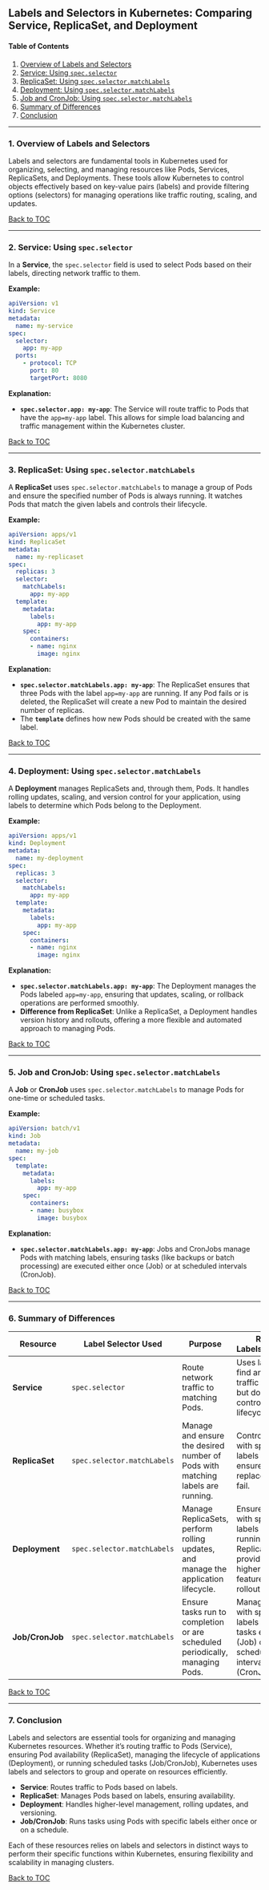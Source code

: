
## Labels and Selectors in Kubernetes: Comparing Service, ReplicaSet, and Deployment

#### Table of Contents
1. [Overview of Labels and Selectors](#overview)
2. [Service: Using `spec.selector`](#service-selector)
3. [ReplicaSet: Using `spec.selector.matchLabels`](#replicaset-selector)
4. [Deployment: Using `spec.selector.matchLabels`](#deployment-selector)
5. [Job and CronJob: Using `spec.selector.matchLabels`](#job-cronjob-selector)
6. [Summary of Differences](#summary)
7. [Conclusion](#conclusion)

---

### 1. Overview of Labels and Selectors <a name="overview"></a>

Labels and selectors are fundamental tools in Kubernetes used for organizing, selecting, and managing resources like Pods, Services, ReplicaSets, and Deployments. These tools allow Kubernetes to control objects effectively based on key-value pairs (labels) and provide filtering options (selectors) for managing operations like traffic routing, scaling, and updates.

[Back to TOC](#table-of-contents)

---

### 2. Service: Using `spec.selector` <a name="service-selector"></a>

In a **Service**, the `spec.selector` field is used to select Pods based on their labels, directing network traffic to them.

**Example:**
```yaml
apiVersion: v1
kind: Service
metadata:
  name: my-service
spec:
  selector:
    app: my-app
  ports:
    - protocol: TCP
      port: 80
      targetPort: 8080
```

**Explanation:**
- **`spec.selector.app: my-app`**: The Service will route traffic to Pods that have the `app=my-app` label. This allows for simple load balancing and traffic management within the Kubernetes cluster.

[Back to TOC](#table-of-contents)

---

### 3. ReplicaSet: Using `spec.selector.matchLabels` <a name="replicaset-selector"></a>

A **ReplicaSet** uses `spec.selector.matchLabels` to manage a group of Pods and ensure the specified number of Pods is always running. It watches Pods that match the given labels and controls their lifecycle.

**Example:**
```yaml
apiVersion: apps/v1
kind: ReplicaSet
metadata:
  name: my-replicaset
spec:
  replicas: 3
  selector:
    matchLabels:
      app: my-app
  template:
    metadata:
      labels:
        app: my-app
    spec:
      containers:
      - name: nginx
        image: nginx
```

**Explanation:**
- **`spec.selector.matchLabels.app: my-app`**: The ReplicaSet ensures that three Pods with the label `app=my-app` are running. If any Pod fails or is deleted, the ReplicaSet will create a new Pod to maintain the desired number of replicas.
- The **`template`** defines how new Pods should be created with the same label.

[Back to TOC](#table-of-contents)

---

### 4. Deployment: Using `spec.selector.matchLabels` <a name="deployment-selector"></a>

A **Deployment** manages ReplicaSets and, through them, Pods. It handles rolling updates, scaling, and version control for your application, using labels to determine which Pods belong to the Deployment.

**Example:**
```yaml
apiVersion: apps/v1
kind: Deployment
metadata:
  name: my-deployment
spec:
  replicas: 3
  selector:
    matchLabels:
      app: my-app
  template:
    metadata:
      labels:
        app: my-app
    spec:
      containers:
      - name: nginx
        image: nginx
```

**Explanation:**
- **`spec.selector.matchLabels.app: my-app`**: The Deployment manages the Pods labeled `app=my-app`, ensuring that updates, scaling, or rollback operations are performed smoothly.
- **Difference from ReplicaSet**: Unlike a ReplicaSet, a Deployment handles version history and rollouts, offering a more flexible and automated approach to managing Pods.

[Back to TOC](#table-of-contents)

---

### 5. Job and CronJob: Using `spec.selector.matchLabels` <a name="job-cronjob-selector"></a>

A **Job** or **CronJob** uses `spec.selector.matchLabels` to manage Pods for one-time or scheduled tasks.

**Example:**
```yaml
apiVersion: batch/v1
kind: Job
metadata:
  name: my-job
spec:
  template:
    metadata:
      labels:
        app: my-app
    spec:
      containers:
      - name: busybox
        image: busybox
```

**Explanation:**
- **`spec.selector.matchLabels.app: my-app`**: Jobs and CronJobs manage Pods with matching labels, ensuring tasks (like backups or batch processing) are executed either once (Job) or at scheduled intervals (CronJob).

[Back to TOC](#table-of-contents)

---

### 6. Summary of Differences <a name="summary"></a>

| Resource      | Label Selector Used             | Purpose                                                                                     | Role of Labels/Selectors                                                                 |
|---------------|---------------------------------|---------------------------------------------------------------------------------------------|--------------------------------------------------------------------------------------------------|
| **Service**   | `spec.selector`                 | Route network traffic to matching Pods.                                                     | Uses labels to find and route traffic to Pods, but does not control their lifecycle. |
| **ReplicaSet**| `spec.selector.matchLabels`     | Manage and ensure the desired number of Pods with matching labels are running.               | Controls Pods with specific labels and ensures they are replaced if they fail.             |
| **Deployment**| `spec.selector.matchLabels`     | Manage ReplicaSets, perform rolling updates, and manage the application lifecycle.           | Ensures Pods with specific labels are running through ReplicaSets, providing higher-level features like rollouts. |
| **Job/CronJob**| `spec.selector.matchLabels`    | Ensure tasks run to completion or are scheduled periodically, managing Pods.                 | Manages Pods with specific labels to run tasks either once (Job) or at scheduled intervals (CronJob). |

[Back to TOC](#table-of-contents)

---

### 7. Conclusion <a name="conclusion"></a>

Labels and selectors are essential tools for organizing and managing Kubernetes resources. Whether it’s routing traffic to Pods (Service), ensuring Pod availability (ReplicaSet), managing the lifecycle of applications (Deployment), or running scheduled tasks (Job/CronJob), Kubernetes uses labels and selectors to group and operate on resources efficiently.

- **Service**: Routes traffic to Pods based on labels.
- **ReplicaSet**: Manages Pods based on labels, ensuring availability.
- **Deployment**: Handles higher-level management, rolling updates, and versioning.
- **Job/CronJob**: Runs tasks using Pods with specific labels either once or on a schedule.

Each of these resources relies on labels and selectors in distinct ways to perform their specific functions within Kubernetes, ensuring flexibility and scalability in managing clusters.

[Back to TOC](#table-of-contents)

